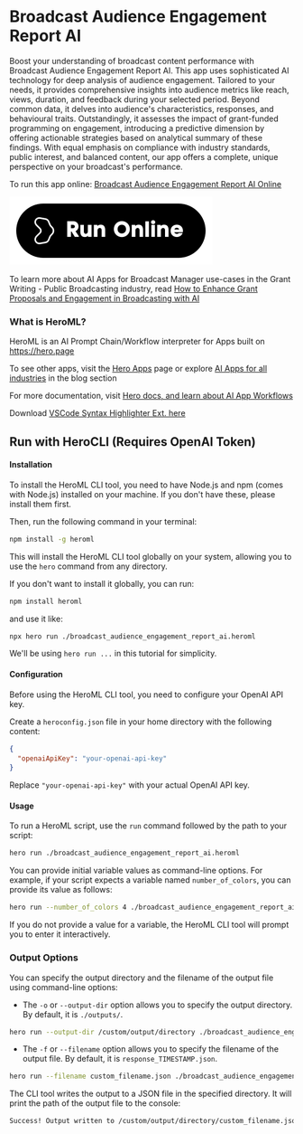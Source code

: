 # Broadcast Audience Engagement Report AI

Boost your understanding of broadcast content performance with Broadcast Audience Engagement Report AI. This app uses sophisticated AI technology for deep analysis of audience engagement. Tailored to your needs, it provides comprehensive insights into audience metrics like reach, views, duration, and feedback during your selected period. Beyond common data, it delves into audience's characteristics, responses, and behavioural traits. Outstandingly, it assesses the impact of grant-funded programming on engagement, introducing a predictive dimension by offering actionable strategies based on analytical summary of these findings. With equal emphasis on compliance with industry standards, public interest, and balanced content, our app offers a complete, unique perspective on your broadcast's performance.

To run this app online: [Broadcast Audience Engagement Report AI Online](https://hero.page/app/broadcast-audience-engagement-report-ai-ai-analysis-of-audience-engagement/kDV7CDGj1CcrNohHC2Ls)

[![Run Broadcast Audience Engagement Report AI Online](/assets/run.svg)](https://hero.page/app/broadcast-audience-engagement-report-ai-ai-analysis-of-audience-engagement/kDV7CDGj1CcrNohHC2Ls)

To learn more about AI Apps for Broadcast Manager use-cases in the Grant Writing - Public Broadcasting industry, read [How to Enhance Grant Proposals and Engagement in Broadcasting with AI](https://hero.page/blog/ai/grant-writing-public-broadcasting/how-to-enhance-grant-proposals-and-engagement-in-broadcasting-with-ai/170926)

### What is HeroML?
HeroML is an AI Prompt Chain/Workflow interpreter for Apps built on https://hero.page 

To see other apps, visit the [Hero Apps](https://hero.page/apps) page or explore [AI Apps for all industries](https://hero.page/blog) in the blog section

For more documentation, visit [Hero docs, and learn about AI App Workflows](https://hero.page/tutorials/introduction-to-heroml)

Download [VSCode Syntax Highlighter Ext. here](https://marketplace.visualstudio.com/items?itemName=hero-page.heroml)

## Run with HeroCLI (Requires OpenAI Token)

#### Installation

To install the HeroML CLI tool, you need to have Node.js and npm (comes with Node.js) installed on your machine. If you don't have these, please install them first. 

Then, run the following command in your terminal:

```bash
npm install -g heroml
```

This will install the HeroML CLI tool globally on your system, allowing you to use the `hero` command from any directory.

If you don't want to install it globally, you can run:

```bash
npm install heroml
```

and use it like:

```bash
npx hero run ./broadcast_audience_engagement_report_ai.heroml
```

We'll be using `hero run ...` in this tutorial for simplicity.

#### Configuration

Before using the HeroML CLI tool, you need to configure your OpenAI API key. 

Create a `heroconfig.json` file in your home directory with the following content:

```json
{
  "openaiApiKey": "your-openai-api-key"
}
```

Replace `"your-openai-api-key"` with your actual OpenAI API key.

#### Usage

To run a HeroML script, use the `run` command followed by the path to your script:

```bash
hero run ./broadcast_audience_engagement_report_ai.heroml
```

You can provide initial variable values as command-line options. For example, if your script expects a variable named `number_of_colors`, you can provide its value as follows:

```bash
hero run --number_of_colors 4 ./broadcast_audience_engagement_report_ai.heroml
```

If you do not provide a value for a variable, the HeroML CLI tool will prompt you to enter it interactively.

### Output Options

You can specify the output directory and the filename of the output file using command-line options:

- The `-o` or `--output-dir` option allows you to specify the output directory. By default, it is `./outputs/`.

```bash
hero run --output-dir /custom/output/directory ./broadcast_audience_engagement_report_ai.heroml
```

- The `-f` or `--filename` option allows you to specify the filename of the output file. By default, it is `response_TIMESTAMP.json`.

```bash
hero run --filename custom_filename.json ./broadcast_audience_engagement_report_ai.heroml
```

The CLI tool writes the output to a JSON file in the specified directory. It will print the path of the output file to the console:

```bash
Success! Output written to /custom/output/directory/custom_filename.json
```

